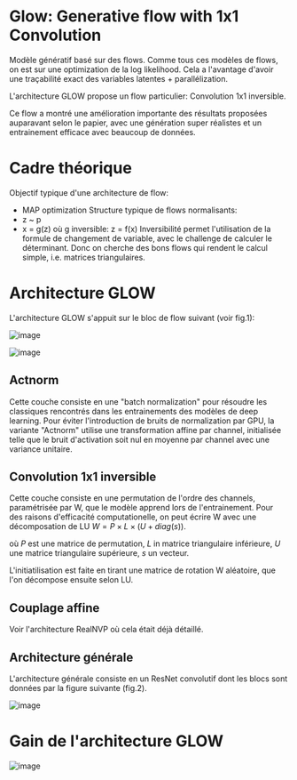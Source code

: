# Glow: Generative flow with 1x1 Convolution

Modèle génératif basé sur des flows.
Comme tous ces modèles de flows, on est sur une optimization de la log likelihood.
Cela a l'avantage d'avoir une traçabilité exact des variables latentes + parallélization.

L'architecture GLOW propose un flow particulier: Convolution 1x1 inversible.

Ce flow a montré une amélioration importante des résultats proposées auparavant selon le papier, avec une génération super réalistes et un entrainement efficace avec beaucoup de données.

# Cadre théorique

Objectif typique d'une architecture de flow:
- MAP optimization
Structure typique de flows normalisants:
- z ~ p
- x = g(z)  où g inversible: z = f(x)
Inversibilité permet l'utilisation de la formule de changement de variable, avec le challenge de calculer le déterminant.
Donc on cherche des bons flows qui rendent le calcul simple, i.e. matrices triangulaires.

# Architecture GLOW

L'architecture GLOW s'appuit sur le bloc de flow suivant (voir fig.1):

![image](https://user-images.githubusercontent.com/78101027/222218110-a452093d-4a03-4b2a-96c8-9a9e0cf222c1.png)

![image](https://user-images.githubusercontent.com/78101027/222218229-8669cbff-dccb-4e90-bae2-b12cce3bbe5b.png)

## Actnorm

Cette couche consiste en une "batch normalization" pour résoudre les classiques rencontrés dans les entrainements des modèles de deep learning.
Pour éviter l'introduction de bruits de normalization par GPU, la variante "Actnorm" utilise une transformation affine 
par channel, initialisée telle que le bruit d'activation soit nul en moyenne par channel avec une variance unitaire.

## Convolution 1x1 inversible

Cette couche consiste en une permutation de l'ordre des channels, paramétrisée par W, que le modèle apprend lors de l'entrainement.
Pour des raisons d'efficacité computationelle, on peut écrire W avec une décomposation de LU $W = P \times L \times (U + diag(s))$.

où $P$ est une matrice de permutation, $L$ in matrice triangulaire inférieure, $U$ une matrice triangulaire supérieure, $s$ un vecteur.

L'initiatilisation est faite en tirant une matrice de rotation W aléatoire, que l'on décompose ensuite selon LU.

## Couplage affine

Voir l'architecture RealNVP où cela était déjà détaillé.

## Architecture générale

L'architecture générale consiste en un ResNet convolutif dont les blocs sont données par la figure suivante (fig.2).

![image](https://user-images.githubusercontent.com/78101027/222222421-6850bd95-def3-420b-952c-add36241c13c.png)

# Gain de l'architecture GLOW

![image](https://user-images.githubusercontent.com/78101027/222222542-35d1473e-008a-4971-86b7-32afe040ac48.png)
